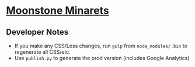 # [Moonstone Minarets](https://moonstoneminarets.github.io/)

## Developer Notes

- If you make any CSS/Less changes, run `gulp` from `node_modules/.bin` to regenerate all CSS/etc.
- Use `publish.py` to generate the prod version (includes Google Analytics)